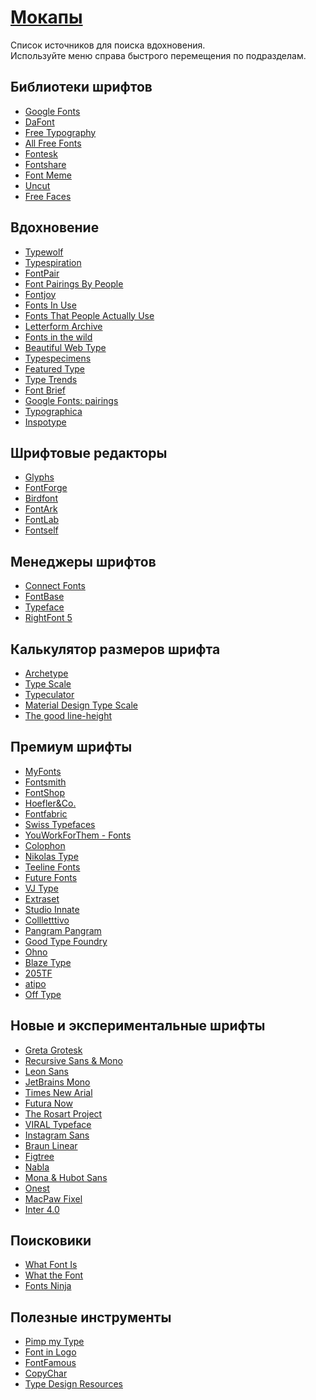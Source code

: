 # <u>Мокапы</u>
Список источников для поиска вдохновения. <br/> Используйте меню справа быстрого перемещения по подразделам.

## Библиотеки шрифтов
- [Google Fonts](https://fonts.google.com/) <Badge type="info" text="F" />
- [DaFont](https://www.dafont.com/) <Badge type="info" text="F" />
- [Free Typography](https://freetypography.com/) <Badge type="info" text="F" />
- [All Free Fonts](https://www.allfreefonts.co/) <Badge type="info" text="F" />
- [Fontesk](https://fontesk.com/license/free-for-commercial-use/) <Badge type="tip" text="FP" />
- [Fontshare](https://www.fontshare.com/) <Badge type="info" text="F" />
- [Font Meme](https://fontmeme.com/) <Badge type="tip" text="FP" />
- [Uncut](https://uncut.wtf/) <Badge type="info" text="F" />
- [Free Faces](https://www.freefaces.gallery/) <Badge type="info" text="F" />

## Вдохновение
- [Typewolf](https://www.typewolf.com/) <Badge type="info" text="F" />
- [Typespiration](https://typespiration.com/) <Badge type="info" text="F" />
- [FontPair](https://fontpair.co/) <Badge type="info" text="F" />
- [Font Pairings By People](https://fontpairings.bypeople.com/) <Badge type="info" text="F" />
- [Fontjoy](https://fontjoy.com/) <Badge type="info" text="F" />
- [Fonts In Use](https://fontsinuse.com/) <Badge type="info" text="F" />
- [Fonts That People Actually Use](https://icons8.com/fonts) <Badge type="info" text="F" />
- [Letterform Archive](http://oa.letterformarchive.org/) <Badge type="info" text="F" />
- [Fonts in the wild](https://www.fontsinthewild.com/) <Badge type="info" text="F" />
- [Beautiful Web Type](https://beautifulwebtype.com/) <Badge type="info" text="F" />
- [Typespecimens](https://typespecimens.xyz/) <Badge type="info" text="F" />
- [Featured Type](https://www.featuredtype.com/) <Badge type="info" text="F" />
- [Type Trends](https://www.monotype.com/type-trends) <Badge type="info" text="F" />
- [Font Brief](https://www.fontbrief.com/) <Badge type="info" text="F" />
- [Google Fonts: pairings](https://material.io/blog/google-fonts-pairing-figma) <Badge type="info" text="F" />
- [Typographica](https://typographica.org/) <Badge type="info" text="F" />
- [Inspotype](https://www.inspotype.com/) <Badge type="info" text="F" />

## Шрифтовые редакторы
- [Glyphs](https://glyphsapp.com/) <Badge type="warning" text="P" />
- [FontForge](https://fontforge.org/) <Badge type="info" text="F" />
- [Birdfont](https://birdfont.org/) <Badge type="info" text="F" />
- [FontArk](https://fontark.net/) <Badge type="info" text="F" />
- [FontLab](https://www.fontlab.com/) <Badge type="warning" text="P" />
- [Fontself](https://www.fontself.com/) <Badge type="warning" text="P" />

## Менеджеры шрифтов
- [Connect Fonts](https://extensis.grsm.io/) <Badge type="warning" text="P" />
- [FontBase](https://fontba.se/) <Badge type="info" text="F" />
- [Typeface](https://typefaceapp.com/) <Badge type="warning" text="P" />
- [RightFont 5](https://rightfontapp.com/) <Badge type="warning" text="P" />

## Калькулятор размеров шрифта
- [Archetype](https://archetypeapp.com/) <Badge type="info" text="F" />
- [Type Scale](https://type-scale.com/) <Badge type="info" text="F" />
- [Typeculator](https://typeculator.alexpaul.me/) <Badge type="info" text="F" />
- [Material Design Type Scale](https://material.io/design/typography/#type-scale) <Badge type="info" text="F" />
- [The good line-height](https://www.thegoodlineheight.com/) <Badge type="info" text="F" />

## Премиум шрифты
- [MyFonts](https://www.myfonts.com/) <Badge type="warning" text="P" />
- [Fontsmith](https://www.fontsmith.com/) <Badge type="warning" text="P" />
- [FontShop](https://www.fontshop.com/) <Badge type="warning" text="P" />
- [Hoefler&Co.](https://www.typography.com/) <Badge type="warning" text="P" />
- [Fontfabric](https://www.fontfabric.com/) <Badge type="tip" text="FP" />
- [Swiss Typefaces](https://www.swisstypefaces.com/) <Badge type="warning" text="P" />
- [YouWorkForThem - Fonts](https://www.youworkforthem.com/fonts/) <Badge type="warning" text="P" />
- [Colophon](https://www.colophon-foundry.org/typefaces/) <Badge type="warning" text="P" />
- [Nikolas Type](https://www.nikolastype.com/) <Badge type="warning" text="P" />
- [Teeline Fonts](https://teelinefonts.com/) <Badge type="warning" text="P" />
- [Future Fonts](https://www.futurefonts.xyz/fonts) <Badge type="warning" text="P" />
- [VJ Type](https://vj-type.com/) <Badge type="warning" text="P" />
- [Extraset](https://extraset.ch/) <Badge type="warning" text="P" />
- [Studio Innate](https://shop.studioinnate.com/type/) <Badge type="warning" text="P" />
- [Collletttivo](https://www.collletttivo.it/) <Badge type="info" text="F" />
- [Pangram Pangram](https://pangrampangram.com/) <Badge type="tip" text="FP" />
- [Good Type Foundry](https://goodtypefoundry.com/) <Badge type="warning" text="P" />
- [Ohno](https://ohnotype.co/) <Badge type="warning" text="P" />
- [Blaze Type](https://blazetype.eu/) <Badge type="warning" text="P" />
- [205TF](https://www.205.tf/) <Badge type="warning" text="P" />
- [atipo](https://www.atipofoundry.com/) <Badge type="warning" text="P" />
- [Off Type](https://off-type.com/) <Badge type="tip" text="FP" />

## Новые и экспериментальные шрифты
- [Greta Grotesk](http://www.theinspiration.com/2019/10/greta-grotesk-by-onu/) <Badge type="info" text="F" />
- [Recursive Sans & Mono](https://www.recursive.design/) <Badge type="info" text="F" />
- [Leon Sans](https://leon-kim.com/) <Badge type="info" text="F" />
- [JetBrains Mono](https://www.jetbrains.com/lp/mono/) <Badge type="info" text="F" />
- [Times New Arial](https://timesnewarial.liebermannkiepereddemann.de/) <Badge type="info" text="F" />
- [Futura Now](https://www.monotype.com/fonts/futura-now) <Badge type="warning" text="P" />
- [The Rosart Project](https://www.rosart.nl/) <Badge type="warning" text="P" />
- [VIRAL Typeface](https://www.viraltypeface.com/) <Badge type="info" text="F" />
- [Instagram Sans](https://about.instagram.com/brand/type) <Badge type="info" text="F" />
- [Braun Linear](https://www.iconwerk.com/braun-font.html) <Badge type="info" text="F" />
- [Figtree](https://github.com/erikdkennedy/figtree) <Badge type="info" text="F" />
- [Nabla](https://nabla.typearture.com/) <Badge type="info" text="F" />
- [Mona & Hubot Sans](https://github.com/mona-sans) <Badge type="info" text="F" />
- [Onest](https://onest.md/en) <Badge type="info" text="F" />
- [MacPaw Fixel](https://fixel.macpaw.com/) <Badge type="info" text="F" />
- [Inter 4.0](https://rsms.me/inter/) <Badge type="info" text="F" />

## Поисковики
- [What Font Is](https://www.whatfontis.com/) <Badge type="info" text="F" />
- [What the Font](https://apps.apple.com/de/app/whatthefont/id304304134) <Badge type="info" text="F" />
- [Fonts Ninja](https://www.fonts.ninja/) <Badge type="info" text="F" />

## Полезные инструменты
- [Pimp my Type](https://pimpmytype.com/articles/) <Badge type="info" text="F" />
- [Font in Logo](https://www.fontinlogo.com/) <Badge type="info" text="F" />
- [FontFamous](https://fontfamous.com/) <Badge type="info" text="F" />
- [CopyChar](https://copychar.cc/) <Badge type="info" text="F" />
- [Type Design Resources](https://typedesignresources.com/) <Badge type="info" text="F" />
